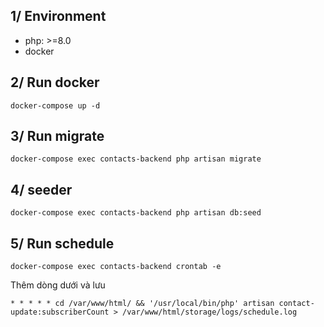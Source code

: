 ## 1/ Environment
- php: >=8.0
- docker

## 2/ Run docker
```
docker-compose up -d
```

## 3/ Run migrate
```
docker-compose exec contacts-backend php artisan migrate
```

## 4/ seeder
```
docker-compose exec contacts-backend php artisan db:seed
```

## 5/ Run schedule
```
docker-compose exec contacts-backend crontab -e
```
Thêm dòng dưới và lưu
```
* * * * * cd /var/www/html/ && '/usr/local/bin/php' artisan contact-update:subscriberCount > /var/www/html/storage/logs/schedule.log
```
